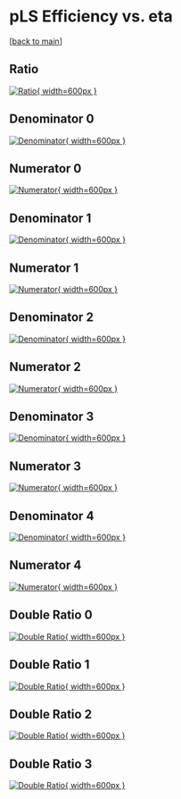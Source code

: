 # pLS Efficiency vs. eta

[[back to main](./)]



## Ratio

[![Ratio](../mtv/var/pLS_xtr_211_1_eff_eta.png){ width=600px }](../mtv/var/pLS_xtr_211_1_eff_eta.pdf)

## Denominator 0

[![Denominator](../mtv/den/pLS_xtr_211_1_eff_eta_den0.png){ width=600px }](../mtv/den/pLS_xtr_211_1_eff_eta_den0.pdf)

## Numerator 0

[![Numerator](../mtv/num/pLS_xtr_211_1_eff_eta_num0.png){ width=600px }](../mtv/num/pLS_xtr_211_1_eff_eta_num0.pdf)

## Denominator 1

[![Denominator](../mtv/den/pLS_xtr_211_1_eff_eta_den1.png){ width=600px }](../mtv/den/pLS_xtr_211_1_eff_eta_den1.pdf)

## Numerator 1

[![Numerator](../mtv/num/pLS_xtr_211_1_eff_eta_num1.png){ width=600px }](../mtv/num/pLS_xtr_211_1_eff_eta_num1.pdf)

## Denominator 2

[![Denominator](../mtv/den/pLS_xtr_211_1_eff_eta_den2.png){ width=600px }](../mtv/den/pLS_xtr_211_1_eff_eta_den2.pdf)

## Numerator 2

[![Numerator](../mtv/num/pLS_xtr_211_1_eff_eta_num2.png){ width=600px }](../mtv/num/pLS_xtr_211_1_eff_eta_num2.pdf)

## Denominator 3

[![Denominator](../mtv/den/pLS_xtr_211_1_eff_eta_den3.png){ width=600px }](../mtv/den/pLS_xtr_211_1_eff_eta_den3.pdf)

## Numerator 3

[![Numerator](../mtv/num/pLS_xtr_211_1_eff_eta_num3.png){ width=600px }](../mtv/num/pLS_xtr_211_1_eff_eta_num3.pdf)

## Denominator 4

[![Denominator](../mtv/den/pLS_xtr_211_1_eff_eta_den4.png){ width=600px }](../mtv/den/pLS_xtr_211_1_eff_eta_den4.pdf)

## Numerator 4

[![Numerator](../mtv/num/pLS_xtr_211_1_eff_eta_num4.png){ width=600px }](../mtv/num/pLS_xtr_211_1_eff_eta_num4.pdf)

## Double Ratio 0

[![Double Ratio](../mtv/ratio/pLS_xtr_211_1_eff_eta_ratio0.png){ width=600px }](../mtv/ratio/pLS_xtr_211_1_eff_eta_ratio0.pdf)

## Double Ratio 1

[![Double Ratio](../mtv/ratio/pLS_xtr_211_1_eff_eta_ratio1.png){ width=600px }](../mtv/ratio/pLS_xtr_211_1_eff_eta_ratio1.pdf)

## Double Ratio 2

[![Double Ratio](../mtv/ratio/pLS_xtr_211_1_eff_eta_ratio2.png){ width=600px }](../mtv/ratio/pLS_xtr_211_1_eff_eta_ratio2.pdf)

## Double Ratio 3

[![Double Ratio](../mtv/ratio/pLS_xtr_211_1_eff_eta_ratio3.png){ width=600px }](../mtv/ratio/pLS_xtr_211_1_eff_eta_ratio3.pdf)

